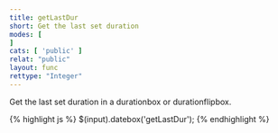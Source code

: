 ```yaml
---
title: getLastDur
short: Get the last set duration
modes: [
]
cats: [ 'public' ]
relat: "public"
layout: func
rettype: "Integer"
---
```


Get the last set duration in a durationbox or durationflipbox.


{% highlight js %}
$(input).datebox('getLastDur');
{% endhighlight %}

